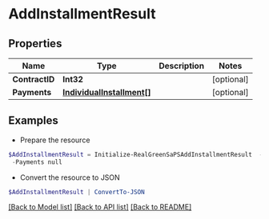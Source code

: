# AddInstallmentResult
## Properties

Name | Type | Description | Notes
------------ | ------------- | ------------- | -------------
**ContractID** | **Int32** |  | [optional] 
**Payments** | [**IndividualInstallment[]**](IndividualInstallment.md) |  | [optional] 

## Examples

- Prepare the resource
```powershell
$AddInstallmentResult = Initialize-RealGreenSaPSAddInstallmentResult  -ContractID null `
 -Payments null
```

- Convert the resource to JSON
```powershell
$AddInstallmentResult | ConvertTo-JSON
```

[[Back to Model list]](../README.md#documentation-for-models) [[Back to API list]](../README.md#documentation-for-api-endpoints) [[Back to README]](../README.md)

